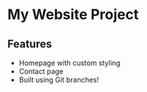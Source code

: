 # My Website Project

## Features
- Homepage with custom styling
- Contact page
- Built using Git branches!

